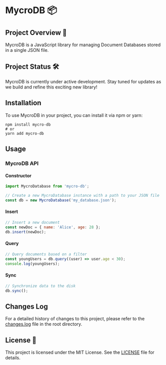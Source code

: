 # MycroDB 📦

## Project Overview 🚀

MycroDB is a JavaScript library for managing Document Databases stored in a single JSON file.

## Project Status 🛠️

MycroDB is currently under active development. Stay tuned for updates as we build and refine this exciting new library!

## Installation

To use MycroDB in your project, you can install it via npm or yarn:

```shell
npm install mycro-db
# or
yarn add mycro-db
```

## Usage

### MycroDB API

#### Constructor

```javascript
import MycroDatabase from 'mycro-db';

// Create a new MycroDatabase instance with a path to your JSON file
const db = new MycroDatabase('my_database.json');
```

#### Insert

```javascript
// Insert a new document
const newDoc = { name: 'Alice', age: 28 };
db.insert(newDoc);
```

#### Query

```javascript
// Query documents based on a filter
const youngUsers = db.query((user) => user.age < 30);
console.log(youngUsers);
```

#### Sync

```javascript
// Synchronize data to the disk
db.sync();
```

## Changes Log

For a detailed history of changes to this project, please refer to the [changes.log](changes.log) file in the root directory.

## License 📜

This project is licensed under the MIT License. See the [LICENSE](LICENSE) file for details.
